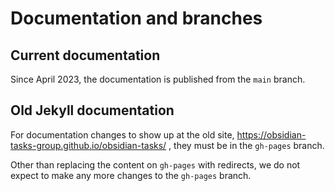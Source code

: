 # Documentation and branches

## Current documentation

Since April 2023, the documentation is published from the `main` branch.

## Old Jekyll documentation

For documentation changes to show up at the old site, <https://obsidian-tasks-group.github.io/obsidian-tasks/> , they must be in the `gh-pages` branch.

Other than replacing the content on `gh-pages` with redirects, we do not expect to make any more changes to the `gh-pages` branch.
